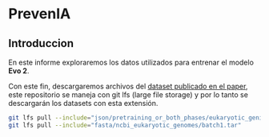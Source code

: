 # PrevenIA

## Introduccion

En este informe exploraremos los datos utilizados para entrenar el modelo **Evo 2**.

Con este fin, descargaremos archivos del [dataset publicado en el paper](https://huggingface.co/datasets/arcinstitute/opengenome2/tree/main), este repositorio se maneja con git lfs (large file storage) y por lo tanto se descargarán los datasets con esta extensión.

```bash
git lfs pull --include="json/pretraining_or_both_phases/eukaryotic_genic_windows/windows_5kb_test_chunk1.jsonl.gz"
git lfs pull --include="fasta/ncbi_eukaryotic_genomes/batch1.tar"
```

